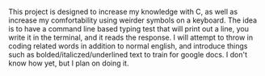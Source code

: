 This project is designed to increase my knowledge with C, as well as increase my comfortability using weirder symbols on a keyboard. 
The idea is to have a command line based typing test that will print out a line, you write it in the terminal, and it reads the response.
I will attempt to throw in coding related words in addition to normal english, and introduce things such as bolded/italiczed/underlined text to train for google docs.
I don't know how yet, but I plan on doing it.
